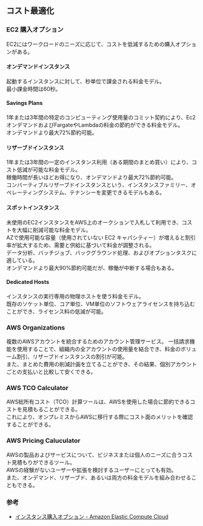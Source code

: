 ## コスト最適化

### EC2 購入オプション
EC2にはワークロードのニーズに応じて、コストを低減するための購入オプションがある。  

#### オンデマンドインスタンス
起動するインスタンスに対して、秒単位で課金される料金モデル。  
最小課金時間は60秒。

#### Savings Plans
1年または3年間の特定のコンピューティング使用量のコミット契約により、Ec2オンデマンドおよびFargateやLambdaの料金の節約ができる料金モデル。  
オンデマンドより最大72%節約可能。

#### リザーブドインスタンス
1年または3年間の一定のインスタンス利用（ある期間のまとめ買い）により、コスト低減が可能な料金モデル。  
稼働時間が長いほどお得になり、オンデマンドより最大72%節約可能。  
コンバーティブルリザーブドインスタンスという、インスタンスファミリー、オペレーティングシステム、テナンシーを変更できるモデルもある。

#### スポットインスタンス
未使用のEC2インスタンスをAWS上のオークションで入札して利用でき、コストを大幅に削減可能な料金モデル。  
AZで使用可能な容量（使用されていない EC2 キャパシティー）が増えると割引率が拡大するため、需要と供給に基づいて料金が調整される。  
データ分析、バッチジョブ、バックグラウンド処理、およびオプションタスクに適している。  
オンデマンドより最大90%節約可能だが、稼働が中断する場合もある。

#### Dedicated Hosts
インスタンスの実行専用の物理ホストを使う料金モデル。  
既存のソケット単位、コア単位、VM単位のソフトウェアライセンスを持ち込むことができ、ライセンス料の低減が可能。

### AWS Organizations
複数のAWSアカウントを統合するためのアカウント管理サービス。
一括請求機能を使用することで、組織内の全アカウントの使用量を結合でき、料金のボリューム割引、リザーブドインスタンスの割引が可能。  
また、まとめた費用の削減計画を立てることができ、その結果、個別アカウントごとの支払いと比較して安くできる。

### AWS TCO Calculator
AWS総所有コスト（TCO）計算ツールは、AWSを使用した場合に節約できるコストを見積もることができる。  
これにより、オンプレミスからAWSに移行する際にコスト面のメリットを確認することができる。

### AWS Pricing Caluculator
AWSの製品およびサービスについて、ビジネスまたは個人のニーズに合うコスト見積もりができるツール。  
AWSの経験がないユーザーや拡張を検討するユーザーにとっても有効。  
また、オンデマンド、リザーブド、あるいは両方の料金モデルを組み合わせることもできる。

### 参考
- [インスタンス購入オプション \- Amazon Elastic Compute Cloud](https://docs.aws.amazon.com/ja_jp/AWSEC2/latest/UserGuide/instance-purchasing-options.html)
